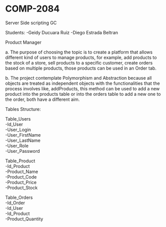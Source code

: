 # COMP-2084
Server Side scripting GC

Students: -Geidy Ducuara Ruiz
          -Diego Estrada Beltran

Product Manager

a. The purpose of choosing the topic is to create a platform that allows different kind of users to manage products, for example, add products to the stock of a store, sell products to a specific customer, create orders based on multiple products, those products can be used in an Order tab.

b. The project contemplate Polymorphism and Abstraction because all objects are treated as independent objects with the functionalities that the process involves like, addProducts, this method can be used to add a new product into the products table or into the orders table to add a new one to the order, both have a different aim.


Tables Structure:

Table_Users<br />
-Id_User<br />
-User_Login<br />
-User_FirstName<br />
-User_LastName<br />
-User_Role<br />
-User_Password<br />

Table_Product<br />
-Id_Product<br />
-Product_Name<br />
-Product_Code<br />
-Product_Price<br />
-Product_Stock<br />


Table_Orders<br />
-Id_Order<br />
-Id_User<br />
-Id_Product<br />
-Product_Quantity<br />
